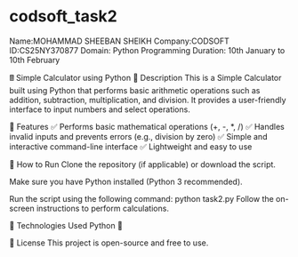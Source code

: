 # codsoft_task2
Name:MOHAMMAD SHEEBAN SHEIKH
Company:CODSOFT
ID:CS25NY370877
Domain: Python Programming
Duration: 10th January to 10th February

🖩 Simple Calculator using Python
📌 Description
This is a Simple Calculator built using Python that performs basic arithmetic operations such as addition, subtraction, multiplication, and division. It provides a user-friendly interface to input numbers and select operations.

🔹 Features
✅ Performs basic mathematical operations (+, -, *, /)
✅ Handles invalid inputs and prevents errors (e.g., division by zero)
✅ Simple and interactive command-line interface
✅ Lightweight and easy to use

🚀 How to Run
Clone the repository (if applicable) or download the script.

Make sure you have Python installed (Python 3 recommended).

Run the script using the following command:
python task2.py
Follow the on-screen instructions to perform calculations.

📌 Technologies Used
Python 🐍

📜 License
This project is open-source and free to use.

